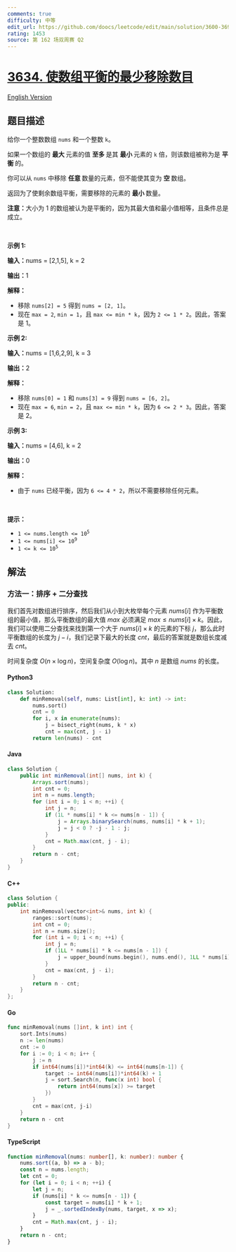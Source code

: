 ```yaml
---
comments: true
difficulty: 中等
edit_url: https://github.com/doocs/leetcode/edit/main/solution/3600-3699/3634.Minimum%20Removals%20to%20Balance%20Array/README.md
rating: 1453
source: 第 162 场双周赛 Q2
---
```


<!-- problem:start -->

# [3634. 使数组平衡的最少移除数目](https://leetcode.cn/problems/minimum-removals-to-balance-array)

[English Version](/solution/3600-3699/3634.Minimum%20Removals%20to%20Balance%20Array/README_EN.md)

## 题目描述

<!-- description:start -->

<p>给你一个整数数组 <code>nums</code> 和一个整数 <code>k</code>。</p>

<p>如果一个数组的&nbsp;<strong>最大&nbsp;</strong>元素的值&nbsp;<strong>至多&nbsp;</strong>是其&nbsp;<strong>最小&nbsp;</strong>元素的 <code>k</code> 倍，则该数组被称为是&nbsp;<strong>平衡&nbsp;</strong>的。</p>

<p>你可以从 <code>nums</code> 中移除&nbsp;<strong>任意&nbsp;</strong>数量的元素，但不能使其变为&nbsp;<strong>空&nbsp;</strong>数组。</p>

<p>返回为了使剩余数组平衡，需要移除的元素的&nbsp;<strong>最小&nbsp;</strong>数量。</p>

<p><strong>注意：</strong>大小为 1 的数组被认为是平衡的，因为其最大值和最小值相等，且条件总是成立。</p>

<p>&nbsp;</p>

<p><strong class="example">示例 1:</strong></p>

<div class="example-block">
<p><strong>输入：</strong><span class="example-io">nums = [2,1,5], k = 2</span></p>

<p><strong>输出：</strong><span class="example-io">1</span></p>

<p><strong>解释：</strong></p>

<ul>
	<li>移除 <code>nums[2] = 5</code> 得到 <code>nums = [2, 1]</code>。</li>
	<li>现在 <code>max = 2</code>, <code>min = 1</code>，且 <code>max &lt;= min * k</code>，因为 <code>2 &lt;= 1 * 2</code>。因此，答案是 1。</li>
</ul>
</div>

<p><strong class="example">示例 2:</strong></p>

<div class="example-block">
<p><strong>输入：</strong><span class="example-io">nums = [1,6,2,9], k = 3</span></p>

<p><strong>输出：</strong><span class="example-io">2</span></p>

<p><strong>解释：</strong></p>

<ul>
	<li>移除 <code>nums[0] = 1</code> 和 <code>nums[3] = 9</code> 得到 <code>nums = [6, 2]</code>。</li>
	<li>现在 <code>max = 6</code>, <code>min = 2</code>，且 <code>max &lt;= min * k</code>，因为 <code>6 &lt;= 2 * 3</code>。因此，答案是 2。</li>
</ul>
</div>

<p><strong class="example">示例 3:</strong></p>

<div class="example-block">
<p><strong>输入：</strong><span class="example-io">nums = [4,6], k = 2</span></p>

<p><strong>输出：</strong><span class="example-io">0</span></p>

<p><strong>解释：</strong></p>

<ul>
	<li>由于 <code>nums</code> 已经平衡，因为 <code>6 &lt;= 4 * 2</code>，所以不需要移除任何元素。</li>
</ul>
</div>

<p>&nbsp;</p>

<p><strong>提示：</strong></p>

<ul>
	<li><code>1 &lt;= nums.length &lt;= 10<sup>5</sup></code></li>
	<li><code>1 &lt;= nums[i] &lt;= 10<sup>9</sup></code></li>
	<li><code>1 &lt;= k &lt;= 10<sup>5</sup></code></li>
</ul>

<!-- description:end -->

## 解法

<!-- solution:start -->

### 方法一：排序 + 二分查找

我们首先对数组进行排序，然后我们从小到大枚举每个元素 $\textit{nums}[i]$ 作为平衡数组的最小值，那么平衡数组的最大值 $\textit{max}$ 必须满足 $\textit{max} \leq \textit{nums}[i] \times k$。因此，我们可以使用二分查找来找到第一个大于 $\textit{nums}[i] \times k$ 的元素的下标 $j$，那么此时平衡数组的长度为 $j - i$，我们记录下最大的长度 $\textit{cnt}$，最后的答案就是数组长度减去 $\textit{cnt}$。

时间复杂度 $O(n \times \log n)$，空间复杂度 $O(\log n)$。其中 $n$ 是数组 $\textit{nums}$ 的长度。

<!-- tabs:start -->

#### Python3

```python
class Solution:
    def minRemoval(self, nums: List[int], k: int) -> int:
        nums.sort()
        cnt = 0
        for i, x in enumerate(nums):
            j = bisect_right(nums, k * x)
            cnt = max(cnt, j - i)
        return len(nums) - cnt
```

#### Java

```java
class Solution {
    public int minRemoval(int[] nums, int k) {
        Arrays.sort(nums);
        int cnt = 0;
        int n = nums.length;
        for (int i = 0; i < n; ++i) {
            int j = n;
            if (1L * nums[i] * k <= nums[n - 1]) {
                j = Arrays.binarySearch(nums, nums[i] * k + 1);
                j = j < 0 ? -j - 1 : j;
            }
            cnt = Math.max(cnt, j - i);
        }
        return n - cnt;
    }
}
```

#### C++

```cpp
class Solution {
public:
    int minRemoval(vector<int>& nums, int k) {
        ranges::sort(nums);
        int cnt = 0;
        int n = nums.size();
        for (int i = 0; i < n; ++i) {
            int j = n;
            if (1LL * nums[i] * k <= nums[n - 1]) {
                j = upper_bound(nums.begin(), nums.end(), 1LL * nums[i] * k) - nums.begin();
            }
            cnt = max(cnt, j - i);
        }
        return n - cnt;
    }
};
```

#### Go

```go
func minRemoval(nums []int, k int) int {
	sort.Ints(nums)
	n := len(nums)
	cnt := 0
	for i := 0; i < n; i++ {
		j := n
		if int64(nums[i])*int64(k) <= int64(nums[n-1]) {
			target := int64(nums[i])*int64(k) + 1
			j = sort.Search(n, func(x int) bool {
				return int64(nums[x]) >= target
			})
		}
		cnt = max(cnt, j-i)
	}
	return n - cnt
}
```

#### TypeScript

```ts
function minRemoval(nums: number[], k: number): number {
    nums.sort((a, b) => a - b);
    const n = nums.length;
    let cnt = 0;
    for (let i = 0; i < n; ++i) {
        let j = n;
        if (nums[i] * k <= nums[n - 1]) {
            const target = nums[i] * k + 1;
            j = _.sortedIndexBy(nums, target, x => x);
        }
        cnt = Math.max(cnt, j - i);
    }
    return n - cnt;
}
```

<!-- tabs:end -->

<!-- solution:end -->

<!-- problem:end -->
